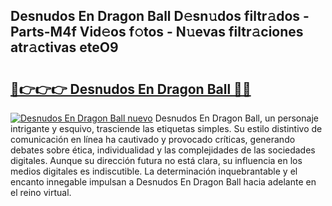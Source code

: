 ## Desnudos En Dragon Ball D𝚎sn𝚞dos filtr𝚊dos - Parts-M4f Vid𝚎os f𝚘tos - N𝚞evas filtr𝚊ciones atr𝚊ctivas eteO9

# <h2><a href="http://mb3pgxz.tromn.icu/?c=Desnudos+En+Dragon+Ball">🔗👉👉👉 Desnudos En Dragon Ball 🔗🔗</a></h2>

[![Desnudos En Dragon Ball nuevo](https://i.imgur.com/pEAQMta.gif)](http://mb3pgxz.tromn.icu/?c=Desnudos+En+Dragon+Ball)
Desnudos En Dragon Ball, un personaje intrigante y esquivo, trasciende las etiquetas simples. Su estilo distintivo de comunicación en línea ha cautivado y provocado críticas, generando debates sobre ética, individualidad y las complejidades de las sociedades digitales. Aunque su dirección futura no está clara, su influencia en los medios digitales es indiscutible. La determinación inquebrantable y el encanto innegable impulsan a Desnudos En Dragon Ball hacia adelante en el reino virtual.
